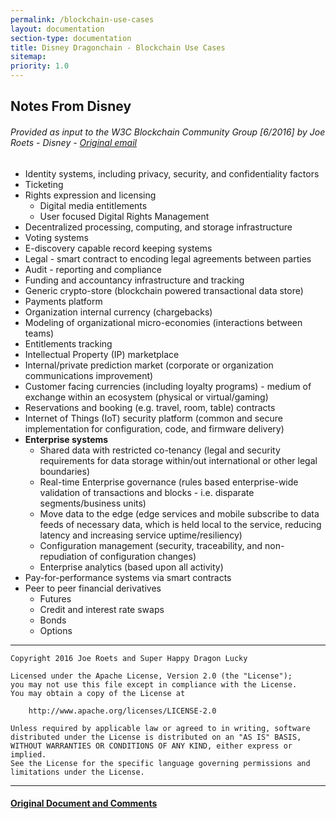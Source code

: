 ```yaml
---
permalink: /blockchain-use-cases
layout: documentation
section-type: documentation
title: Disney Dragonchain - Blockchain Use Cases
sitemap:
priority: 1.0
---
```


## Notes From Disney

###### _Provided as input to the W3C Blockchain Community Group [6/2016] by Joe Roets - Disney - [Original email](https://lists.w3.org/Archives/Public/public-blockchain/2016May/0052.html)_

- Identity systems, including privacy, security, and confidentiality factors
- Ticketing
- Rights expression and licensing
    - Digital media entitlements
    - User focused Digital Rights Management
- Decentralized processing, computing, and storage infrastructure
- Voting systems
- E-discovery capable record keeping systems
- Legal - smart contract to encoding legal agreements between parties
- Audit - reporting and compliance
- Funding and accountancy infrastructure and tracking
- Generic crypto-store (blockchain powered transactional data store)
- Payments platform
- Organization internal currency (chargebacks)
- Modeling of organizational micro-economies (interactions between teams)
- Entitlements tracking
- Intellectual Property (IP) marketplace
- Internal/private prediction market (corporate or organization communications improvement)
- Customer facing currencies (including loyalty programs) - medium of exchange within an ecosystem (physical or virtual/gaming)
- Reservations and booking (e.g. travel, room, table) contracts
- Internet of Things (IoT) security platform (common and secure implementation for configuration, code, and firmware delivery)
- **Enterprise systems**
    - Shared data with restricted co-tenancy (legal and security requirements for data storage within/out international or other legal boundaries)
    - Real-time Enterprise governance (rules based enterprise-wide validation of transactions and blocks - i.e. disparate segments/business units)
    - Move data to the edge (edge services and mobile subscribe to data feeds of necessary data, which is held local to the service, reducing latency and increasing service uptime/resiliency)
    - Configuration management (security, traceability, and non-repudiation of configuration changes)
    - Enterprise analytics (based upon all activity)
- Pay-for-performance systems via smart contracts
- Peer to peer financial derivatives
    - Futures
    - Credit and interest rate swaps
    - Bonds
    - Options

---

```
Copyright 2016 Joe Roets and Super Happy Dragon Lucky

Licensed under the Apache License, Version 2.0 (the "License");
you may not use this file except in compliance with the License.
You may obtain a copy of the License at

    http://www.apache.org/licenses/LICENSE-2.0

Unless required by applicable law or agreed to in writing, software
distributed under the License is distributed on an "AS IS" BASIS,
WITHOUT WARRANTIES OR CONDITIONS OF ANY KIND, either express or implied.
See the License for the specific language governing permissions and
limitations under the License.
```

---

#### [Original Document and Comments](https://docs.google.com/document/d/1JiGV7IUt1PTZg3JvBp9Cr0V7RyosOB_w-z6mMh87ktk/edit?usp=sharing)

